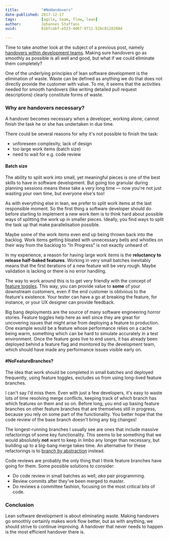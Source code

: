 ```yaml
---
title:          "#NoHandovers"
date-published: 2017-12-17
tags:           [agile, team, flow, lean]
author:         Johannes Staffans
uuid:           81bfcabf-e523-4d67-9711-52bc8128208d

---
```


Time to take another look at the subject of a previous post, namely
[handovers within development teams][handover-post]. Making sure 
handovers go as smoothly as possible is all well and good, but what
if we could eliminate them completely?

One of the underlying principles of lean software development is the 
elimination of waste. Waste can be defined as anything we do that does 
not directly provide the customer with value. To me, it seems that the
activities needed for smooth handovers (like writing detailed pull
request descriptions) clearly constitute forms of waste. 

### Why are handovers necessary?

A handover becomes necessary when a developer, working alone, cannot 
finish the task he or she has undertaken in due time. 

There could be several reasons for why it's not possible to finish
the task: 

* unforeseen complexity, lack of design 
* too large work items (batch size)
* need to wait for e.g. code review

#### Batch size

The ability to split work into small, yet meaningful pieces is one of the 
best skills to have in software development. But going too granular during
planning sessions means these take a very long time — now you're not just 
wasting your own time, but everyone else's too! 

As with everything else in lean, we prefer to split work items at the last
responsible moment. So the first thing a software developer should
do before starting to implement a new work item is to think hard about 
possible ways of splitting the work up in smaller pieces. Ideally, you find 
ways to split the task up that make parallelisation possible. 

Maybe some of the work items even end up being thrown back into the backlog.
Work items getting bloated with unnecessary bells and whistles on their way
from the backlog to "In Progress" is not exactly unheard of.

In my experience, a reason for having large work items is the **reluctancy
to release half-baked features**. Working in very small batches inevitably 
means that the first iterations of a new feature will be very rough. 
Maybe validation is lacking or there is no error handling. 

The way to work around this is to get very friendly with the concept
of [feature toggles][]. This way, you can provide value to **some** of
your downstream customers, even if the end customer is oblivious to the
feature's existence. Your tester can have a go at breaking the feature,
for instance, or your UX designer can provide feedback.

Big bang deployments are the source of many software engineering horror
stories. Feature toggles help here as well since they are great for 
uncovering issues that might arise from deploying a feature to production. 
One example would be a feature whose performance relies on a cache being warm, 
something which can be hard to simulate accurately in a test environment. 
Once the feature goes live to end users, it has already been deployed behind 
a feature flag and monitored by the development team, which should have
made any performance issues visible early on.

#### #NoFeatureBranches?

The idea that work should be completed in small batches and deployed
frequently, using feature toggles, excludes us from using long-lived
feature branches. 

I can't say I'd miss them. Even with just a few developers, it's easy
to waste lots of time resolving merge conflicts, keeping track of 
which branch has which features on them and so on. Before long, you end
up basing feature branches on other feature branches that are themselves
still in progress, because you rely on some part of the functionality. 
You better hope that the code review of the base branch doesn't bring any 
big changes!

The longest-running branches I usually see are ones that include massive
refactorings of some key functionality. This seems to be something that
we would absolutely **not** want to keep in limbo any longer than necessary,
but building up to a big-bang merge takes time. An alternative for these
refactorings is to [branch by abstraction][] instead.

Code reviews are probably the only thing that I think feature branches
have going for them. Some possible solutions to consider:

* Do code review in small batches as well, *aka* pair programming.
* Review commits after they've been merged to master.
* Do reviews a committee fashion, focusing on the most critical bits of code.

### Conclusion

Lean software development is about eliminating waste. Making handovers go 
smoothly certainly makes work flow better, but as with anything, we should strive
to continue improving. A handover that never needs to happen is the most efficient
handover there is.

[handover-post]: http://jstaffans.github.io/posts/2017-09-08-the-handover.html
[feature toggles]: https://martinfowler.com/articles/feature-toggles.html
[branch by abstraction]: https://martinfowler.com/bliki/BranchByAbstraction.html
